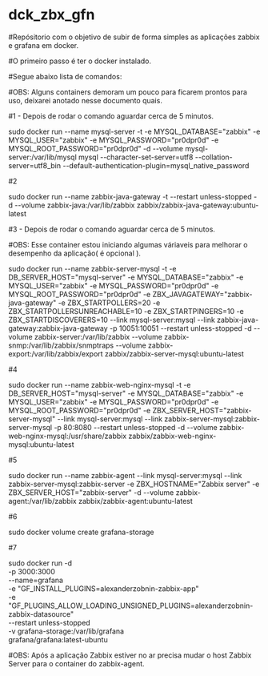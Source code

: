# dck_zbx_gfn
#Repósitorio com o objetivo de subir de forma simples as aplicações zabbix e grafana em docker.


#O primeiro passo é ter o docker instalado.

#Segue abaixo lista de comandos:

#OBS: Alguns containers demoram um pouco para ficarem prontos para uso, deixarei anotado nesse documento quais.

#1 - Depois de rodar o comando aguardar cerca de 5 minutos.

sudo docker run --name mysql-server -t -e MYSQL_DATABASE="zabbix" -e MYSQL_USER="zabbix" -e MYSQL_PASSWORD="pr0dpr0d" -e MYSQL_ROOT_PASSWORD="pr0dpr0d" -d --volume mysql-server:/var/lib/mysql mysql --character-set-server=utf8 --collation-server=utf8_bin --default-authentication-plugin=mysql_native_password

#2

sudo docker run --name zabbix-java-gateway -t --restart unless-stopped -d --volume zabbix-java:/var/lib/zabbix zabbix/zabbix-java-gateway:ubuntu-latest

#3 - Depois de rodar o comando aguardar cerca de 5 minutos.

#OBS: Esse container estou iniciando algumas váriaveis para melhorar o desempenho da aplicação( é opcional ).

sudo docker run --name zabbix-server-mysql -t -e DB_SERVER_HOST="mysql-server" -e MYSQL_DATABASE="zabbix" -e MYSQL_USER="zabbix" -e MYSQL_PASSWORD="pr0dpr0d" -e MYSQL_ROOT_PASSWORD="pr0dpr0d" -e ZBX_JAVAGATEWAY="zabbix-java-gateway" -e ZBX_STARTPOLLERS=20 -e ZBX_STARTPOLLERSUNREACHABLE=10 -e ZBX_STARTPINGERS=10 -e ZBX_STARTDISCOVERERS=10 --link mysql-server:mysql --link zabbix-java-gateway:zabbix-java-gateway -p 10051:10051 --restart unless-stopped -d --volume zabbix-server:/var/lib/zabbix --volume zabbix-snmp:/var/lib/zabbix/snmptraps --volume zabbix-export:/var/lib/zabbix/export zabbix/zabbix-server-mysql:ubuntu-latest

#4

sudo docker run --name zabbix-web-nginx-mysql -t -e DB_SERVER_HOST="mysql-server" -e MYSQL_DATABASE="zabbix" -e MYSQL_USER="zabbix" -e MYSQL_PASSWORD="pr0dpr0d" -e MYSQL_ROOT_PASSWORD="pr0dpr0d" -e ZBX_SERVER_HOST="zabbix-server-mysql" --link mysql-server:mysql --link zabbix-server-mysql:zabbix-server-mysql -p 80:8080 --restart unless-stopped -d --volume zabbix-web-nginx-mysql:/usr/share/zabbix zabbix/zabbix-web-nginx-mysql:ubuntu-latest

#5

sudo docker run --name zabbix-agent --link mysql-server:mysql --link zabbix-server-mysql:zabbix-server -e ZBX_HOSTNAME="Zabbix server" -e ZBX_SERVER_HOST="zabbix-server" -d --volume zabbix-agent:/var/lib/zabbix zabbix/zabbix-agent:ubuntu-latest

#6

sudo docker volume create grafana-storage

#7

sudo docker run -d \
     -p 3000:3000 \
      --name=grafana \
    -e "GF_INSTALL_PLUGINS=alexanderzobnin-zabbix-app" \
    -e "GF_PLUGINS_ALLOW_LOADING_UNSIGNED_PLUGINS=alexanderzobnin-zabbix-datasource" \
    --restart unless-stopped \
    -v grafana-storage:/var/lib/grafana \
       grafana/grafana:latest-ubuntu

#OBS: Após a aplicação Zabbix estiver no ar precisa mudar o host Zabbix Server para o container do zabbix-agent.
